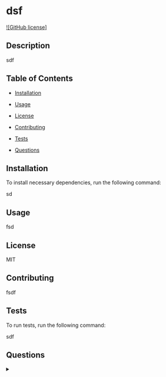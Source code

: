 # dsf

  [![GitHub license]](https://img.shields.io/apm/l/pack)

  ## Description

  sdf

  ## Table of Contents

  *  [Installation](#Installation)

  *  [Usage](#Usage)
  
  *  [License](#License)

  *  [Contributing](#Contributing)

  *  [Tests](#Tests)

  *  [Questions](#Questions)
  

  ## Installation

  To install necessary dependencies, run the following command:


  sd
 

  ## Usage

  fsd

  ## License

  MIT

  ## Contributing

  fsdf

  ## Tests

  To run tests, run the following command:

  sdf


  ## Questions
  <details><summary>
  </summary>
  <p>

  If you have any questions about this repo, open an issue or contact me directly at [sdf](mailto:sdf). You can find more of my work at [sdf](https://github.com/sdf).
  </p >
  </details >
  